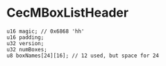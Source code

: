 # CecMBoxListHeader

    u16 magic; // 0x6868 'hh'
    u16 padding;
    u32 version;
    u32 numBoxes;
    u8 boxNames[24][16]; // 12 used, but space for 24